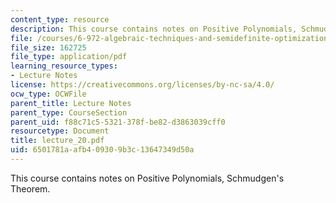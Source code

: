 ```yaml
---
content_type: resource
description: This course contains notes on Positive Polynomials, Schmudgen's Theorem.
file: /courses/6-972-algebraic-techniques-and-semidefinite-optimization-spring-2006/6501781aafb409309b3c13647349d50a_lecture_20.pdf
file_size: 162725
file_type: application/pdf
learning_resource_types:
- Lecture Notes
license: https://creativecommons.org/licenses/by-nc-sa/4.0/
ocw_type: OCWFile
parent_title: Lecture Notes
parent_type: CourseSection
parent_uid: f88c71c5-5321-378f-be82-d3863039cff0
resourcetype: Document
title: lecture_20.pdf
uid: 6501781a-afb4-0930-9b3c-13647349d50a
---
```

This course contains notes on Positive Polynomials, Schmudgen's Theorem.